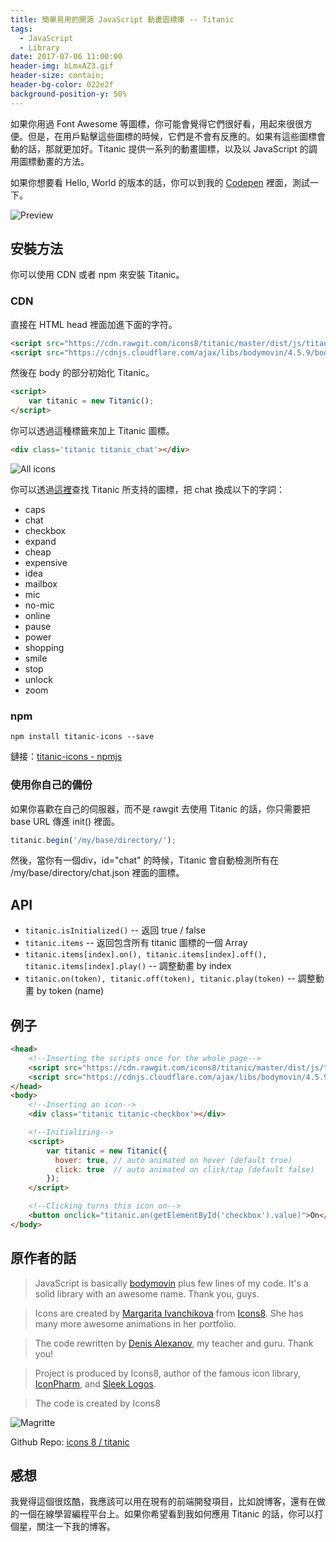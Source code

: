 ```yaml
---
title: 簡單易用的開源 JavaScript 動畫圖標庫 -- Titanic
tags:
  - JavaScript
  - Library
date: 2017-07-06 11:00:00
header-img: bLmxAZ3.gif
header-size: contain;
header-bg-color: 022e2f
background-position-y: 50%
---
```


如果你用過 Font Awesome 等圖標，你可能會覺得它們很好看，用起來很很方便。但是，在用戶點擊這些圖標的時候，它們是不會有反應的。如果有這些圖標會動的話，那就更加好。Titanic 提供一系列的動畫圖標，以及以 JavaScript 的調用圖標動畫的方法。

如果你想要看 Hello, World 的版本的話，你可以到我的 [Codepen](https://codepen.io/calpa/pen/xrzPxx) 裡面，測試一下。

![Preview](https://i.imgur.com/bLmxAZ3.gif)

## 安裝方法

你可以使用 CDN 或者 npm 來安裝 Titanic。

### CDN

直接在 HTML head 裡面加進下面的字符。
```html
<script src="https://cdn.rawgit.com/icons8/titanic/master/dist/js/titanic.min.js"></script>
<script src="https://cdnjs.cloudflare.com/ajax/libs/bodymovin/4.5.9/bodymovin.min.js"></script>
```

然後在 body 的部分初始化 Titanic。

```html
<script>
    var titanic = new Titanic();
</script>
```

你可以透過這種標籤來加上 Titanic 圖標。

```html
<div class='titanic titanic_chat'></div>
```

![All icons](https://i.imgur.com/aiG4BYo.png)

你可以透過[這裡](https://rawgit.com/icons8/titanic/master/demo/index.html)查找 Titanic 所支持的圖標，把 chat 換成以下的字詞：
* caps
* chat
* checkbox
* expand
* cheap
* expensive
* idea
* mailbox
* mic
* no-mic
* online
* pause
* power
* shopping
* smile
* stop
* unlock
* zoom

### npm

```
npm install titanic-icons --save
```

鏈接：[titanic-icons - npmjs](https://www.npmjs.com/package/titanic-icons)

### 使用你自己的備份

如果你喜歡在自己的伺服器，而不是 rawgit 去使用 Titanic 的話，你只需要把 base URL 傳進 init() 裡面。

```javascript
titanic.begin('/my/base/directory/');
```
然後，當你有一個div，id="chat" 的時候，Titanic 會自動檢測所有在 /my/base/directory/chat.json 裡面的圖標。

## API

* `titanic.isInitialized()` -- 返回 true / false
* `titanic.items` -- 返回包含所有 titanic 圖標的一個 Array
* `titanic.items[index].on(), titanic.items[index].off(), titanic.items[index].play()` -- 調整動畫 by index
* `titanic.on(token), titanic.off(token), titanic.play(token)` -- 調整動畫 by token (name)

## 例子

```html
<head>
    <!--Inserting the scripts once for the whole page-->
    <script src="https://cdn.rawgit.com/icons8/titanic/master/dist/js/titanic.min.js"></script>
    <script src="https://cdnjs.cloudflare.com/ajax/libs/bodymovin/4.5.9/bodymovin.min.js"></script>
</head>
<body>
    <!--Inserting an icon-->
    <div class='titanic titanic-checkbox'></div>

    <!--Initializing-->
    <script>
        var titanic = new Titanic({
          hover: true, // auto animated on hover (default true)
          click: true  // auto animated on click/tap (default false)
        });
    </script>

    <!--Clicking turns this icon on-->
    <button onclick="titanic.on(getElementById('checkbox').value)">On</button>
</body>
```

## 原作者的話
> JavaScript is basically [bodymovin](https://github.com/bodymovin/bodymovin) plus few lines of my code. It's a solid library with an awesome name. Thank you, guys.

> Icons are created by [Margarita Ivanchikova](https://dribbble.com/imargarita) from [Icons8](https://icons8.com/). She has many more awesome animations in her portfolio.

> The code rewritten by [Denis Alexanov](https://github.com/dhilt), my teacher and guru. Thank you!

> Project is produced by Icons8, author of the famous icon library, [IconPharm](https://iconpharm.com), and [Sleek Logos](https://sleeklogos.design).

> The code is created by Icons8

![Magritte](https://i.imgur.com/p8Xoj9l.gif)

Github Repo: [icons 8 / titanic](https://github.com/icons8/titanic)

## 感想

我覺得這個很炫酷，我應該可以用在現有的前端開發項目，比如說博客，還有在做的一個在線學習編程平台上。如果你希望看到我如何應用 Titanic 的話，你可以打個星，關注一下我的博客。
